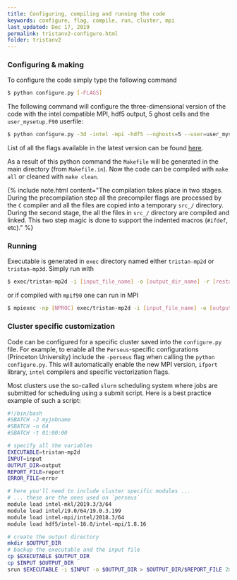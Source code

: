 ```yaml
---
title: Configuring, compiling and running the code
keywords: configure, flag, compile, run, cluster, mpi
last_updated: Dec 17, 2019
permalink: tristanv2-configure.html
folder: tristanv2
---
```


### Configuring & making
To configure the code simply type the following command
```bash
$ python configure.py [-FLAGS]
```

The following command will configure the three-dimensional version of the code with the intel compatible MPI, hdf5 output, 5 ghost cells and the `user_mysetup.F90` userfile:
```bash
$ python configure.py -3d -intel -mpi -hdf5 --nghosts=5 --user=user_mysetup
```

List of all the flags available in the latest version can be found [here](tristanv2-confflags.html).

As a result of this python command the `Makefile` will be generated in the main directory (from `Makefile.in`). Now the code can be compiled with `make all` or cleaned with `make clean`.

{% include note.html content="The compilation takes place in two stages. During the precompilation step all the precompiler flags are processed by the `C` compiler and all the files are copied into a temporary `src_/` directory. During the second stage, the all the files in `src_/` directory are compiled and linked. This two step magic is done to support the indented macros (`#ifdef`, etc)." %}

### Running
Executable is generated in `exec` directory named either `tristan-mp2d` or `tristan-mp3d`. Simply run with
```bash
$ exec/tristan-mp2d -i [input_file_name] -o [output_dir_name] -r [restart_dir_name]
```
or if compiled with `mpif90` one can run in MPI
```bash
$ mpiexec -np [NPROC] exec/tristan-mp2d -i [input_file_name] -o [output_dir_name] -r [restart_dir_name]
```

### Cluster specific customization

Code can be configured for a specific cluster saved into the `configure.py` file. For example, to enable all the `Perseus`-specific configurations (Princeton University) include the `-perseus` flag when calling the `python configure.py`. This will automatically enable the new MPI version, `ifport` library, `intel` compilers and specific vectorization flags.

Most clusters use the so-called `slurm` scheduling system where jobs are submitted for scheduling using a submit script. Here is a best practice example of such a script:

```bash
#!/bin/bash
#SBATCH -J myjobname
#SBATCH -n 64
#SBATCH -t 01:00:00

# specify all the variables
EXECUTABLE=tristan-mp2d
INPUT=input
OUTPUT_DIR=output
REPORT_FILE=report
ERROR_FILE=error

# here you'll need to include cluster specific modules ...
# ... these are the ones used on `perseus`
module load intel-mkl/2019.3/3/64
module load intel/19.0/64/19.0.3.199
module load intel-mpi/intel/2018.3/64
module load hdf5/intel-16.0/intel-mpi/1.8.16

# create the output directory
mkdir $OUTPUT_DIR
# backup the executable and the input file
cp $EXECUTABLE $OUTPUT_DIR
cp $INPUT $OUTPUT_DIR
srun $EXECUTABLE -i $INPUT -o $OUTPUT_DIR > $OUTPUT_DIR/$REPORT_FILE 2> $OUTPUT_DIR/$ERROR_FILE
```
